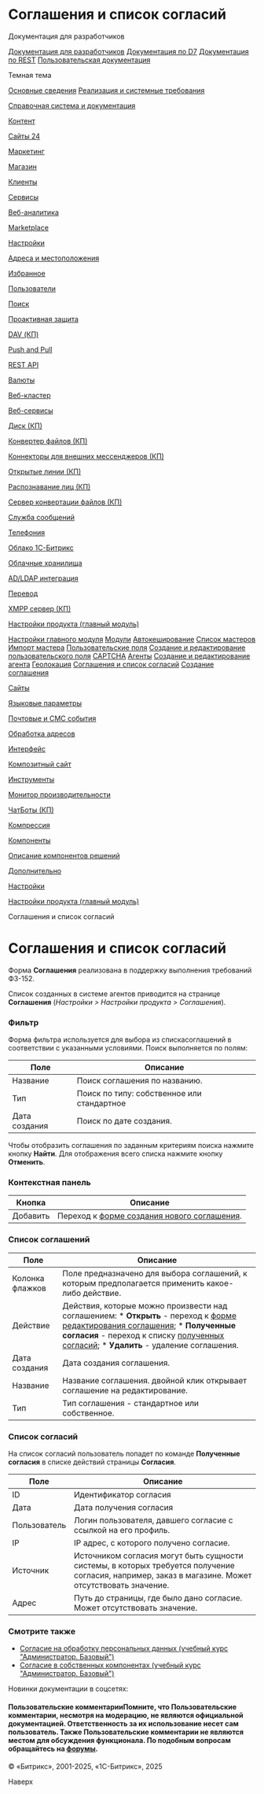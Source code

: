 # Соглашения и список согласий

Документация для разработчиков

[Документация для разработчиков](https://dev.1c-bitrix.ru/api_help/)
[Документация по D7](https://dev.1c-bitrix.ru/api_d7/)
[Документация по REST](https://dev.1c-bitrix.ru/rest_help/)
[Пользовательская документация](https://dev.1c-bitrix.ru/user_help/)

Темная тема

[Основные сведения](/user_help/index.php)
[Реализация и системные требования](/user_help/reqintro.php)

[Справочная система и документация](/user_help/help/index.php)

[Контент](/user_help/content/index.php)

[Сайты 24](/user_help/sites24/index.php)

[Маркетинг](/user_help/marketing/index.php)

[Магазин](/user_help/store/index.php)

[Клиенты](/user_help/clients/index.php)

[Сервисы](/user_help/service/index.php)

[Веб-аналитика](/user_help/statistic/index.php)

[Marketplace](/user_help/marketplace/index.php)

[Настройки](/user_help/settings/index.php)

[Адреса и местоположения](/user_help/settings/location/index.php)

[Избранное](/user_help/settings/favorites/index.php)

[Пользователи](/user_help/settings/users/index.php)

[Поиск](/user_help/settings/search/index.php)

[Проактивная защита](/user_help/settings/security/index.php)

[DAV (КП)](/user_help/settings/dav/index.php)

[Push and Pull](/user_help/settings/pull/index.php)

[REST API](/user_help/settings/rest_api/index.php)

[Валюты](/user_help/settings/currency/index.php)

[Веб-кластер](/user_help/settings/cluster/index.php)

[Веб-сервисы](/user_help/settings/webservice/index.php)

[Диск (КП)](/user_help/settings/disk/index.php)

[Конвертер файлов (КП)](/user_help/settings/transformer/index.php)

[Коннекторы для внешних мессенджеров (КП)](/user_help/settings/imconnector/index.php)

[Открытые линии (КП)](/user_help/settings/imopenlines/index.php)

[Распознавание лиц (КП)](/user_help/settings/faceid/index.php)

[Сервер конвертации файлов (КП)](/user_help/settings/transformercontroller/index.php)

[Служба сообщений](/user_help/settings/message_service/index.php)

[Телефония](/user_help/settings/voximplant/index.php)

[Облако 1С-Битрикс](/user_help/settings/bitrixcloud/index.php)

[Облачные хранилища](/user_help/settings/clouds/index.php)

[AD/LDAP интеграция](/user_help/settings/ldap/index.php)

[Перевод](/user_help/settings/translate/index.php)

[XMPP сервер (КП)](/user_help/settings/xmpp/index.php)

[Настройки продукта (главный модуль)](/user_help/settings/settings/index.php)

[Настройки главного модуля](/user_help/settings/settings/settings.php)
[Модули](/user_help/settings/settings/module_admin.php)
[Автокеширование](/user_help/settings/settings/cache.php)
[Список мастеров](/user_help/settings/settings/wizard_list.php)
[Импорт мастера](/user_help/settings/settings/wizard_load.php)
[Пользовательские поля](/user_help/settings/settings/userfield_admin.php)
[Создание и редактирование пользовательского поля](/user_help/settings/settings/userfield_edit.php)
[CAPTCHA](/user_help/settings/settings/captcha.php)
[Агенты](/user_help/settings/settings/agent_list.php)
[Создание и редактирование агента](/user_help/settings/settings/agent_edit.php)
[Геолокация](/user_help/settings/settings/geoip_handlers_list.php)
[Соглашения и список согласий](/user_help/settings/settings/agreement_admin.php)
[Создание соглашения](/user_help/settings/settings/agreement_edit.php)

[Сайты](/user_help/settings/settings/sites/index.php)

[Языковые параметры](/user_help/settings/settings/lang_parametrs/index.php)

[Почтовые и СМС события](/user_help/settings/settings/mail_events/index.php)

[Обработка адресов](/user_help/settings/settings/urlrewrite/index.php)

[Интерфейс](/user_help/settings/settings/user_settings/index.php)

[Композитный сайт](/user_help/settings/settings/composite/index.php)

[Инструменты](/user_help/settings/utilities/index.php)

[Монитор производительности](/user_help/settings/perfmon/index.php)

[ЧатБоты (КП)](/user_help/settings/imbot/index.php)

[Компрессия](/user_help/settings/compression/index.php)

[Компоненты](/user_help/components/index.php)

[Описание компонентов решений](/user_help/description_decisions/index.php)

[Дополнительно](/user_help/additional/index.php)

[Настройки](/user_help/settings/index.php)

[Настройки продукта (главный модуль)](/user_help/settings/settings/index.php)

Соглашения и список согласий

# Соглашения и список согласий

Форма **Соглашения** реализована в поддержку выполнения требований ФЗ-152.

Список созданных в системе агентов приводится на странице **Соглашения** (*Настройки > Настройки продукта > Соглашения*).

  

### Фильтр

Форма фильтра используется для выбора из спискасоглашений в соответствии с указанными условиями. Поиск выполняется по полям:

| Поле | Описание |
| --- | --- |
| Название | Поиск соглашения по названию. |
| Тип | Поиск по типу: собственное или стандартное |
| Дата создания | Поиск по дате создания. |

Чтобы отобразить соглашения по заданным критериям поиска нажмите кнопку **Найти**. Для отображения всего списка нажмите кнопку **Отменить**.

### Контекстная панель

| Кнопка | Описание |
| --- | --- |
| Добавить | Переход к [форме создания нового соглашения](/user_help/settings/settings/agreement_edit.php). |

### Список соглашений

| Поле | Описание |
| --- | --- |
| Колонка флажков | Поле предназначено для выбора соглашений, к которым предполагается применить какое-либо действие. |
| Действие | Действия, которые можно произвести над соглашением:  * **Открыть** - переход к [форме редактирования соглашения](/user_help/settings/settings/agreement_edit.php); * **Полученные согласия** - переход к списку [полученных согласий](#consents); * **Удалить** - удаление соглашения. |
| Дата создания | Дата создания соглашения. |
| Название | Название соглашения. двойной клик открывает соглашение на редактирование. |
| Тип | Тип соглашения - стандартное или собственное. |

### Список согласий

На список согласий пользователь попадет по команде **Полученные согласия** в списке действий страницы **Согласия**.

| Поле | Описание |
| --- | --- |
| ID | Идентификатор согласия |
| Дата | Дата получения согласия |
| Пользователь | Логин пользователя, давшего согласие с ссылкой на его профиль. |
| IP | IP адрес, с которого получено согласие. |
| Источник | Источником согласия могут быть сущности системы, в которых требуется получение согласия, например, заказ в магазине. Может отсутствовать значение. |
| Адрес | Путь до страницы, где было дано согласие. Может отсутствовать значение. |

### Смотрите также

* [Согласие на обработку персональных данных (учебный курс "Администратор. Базовый")](https://dev.1c-bitrix.ru/learning/course/index.php?COURSE_ID=35&CHAPTER_ID=03745)
* [Согласие в собственных компонентах (учебный курс "Администратор. Базовый")](https://dev.1c-bitrix.ru/learning/course/?COURSE_ID=35&LESSON_ID=8407)

Новинки документации в соцсетях:

#### Пользовательские комментарииПомните, что Пользовательские комментарии, несмотря на модерацию, не являются официальной документацией. Ответственность за их использование несет сам пользователь. Также Пользовательские комментарии не являются местом для обсуждения функционала. По подобным вопросам обращайтесь на [форумы](http://dev.1c-bitrix.ru/community/forums/group1/).

© «Битрикс», 2001-2025, «1С-Битрикс», 2025

Наверх